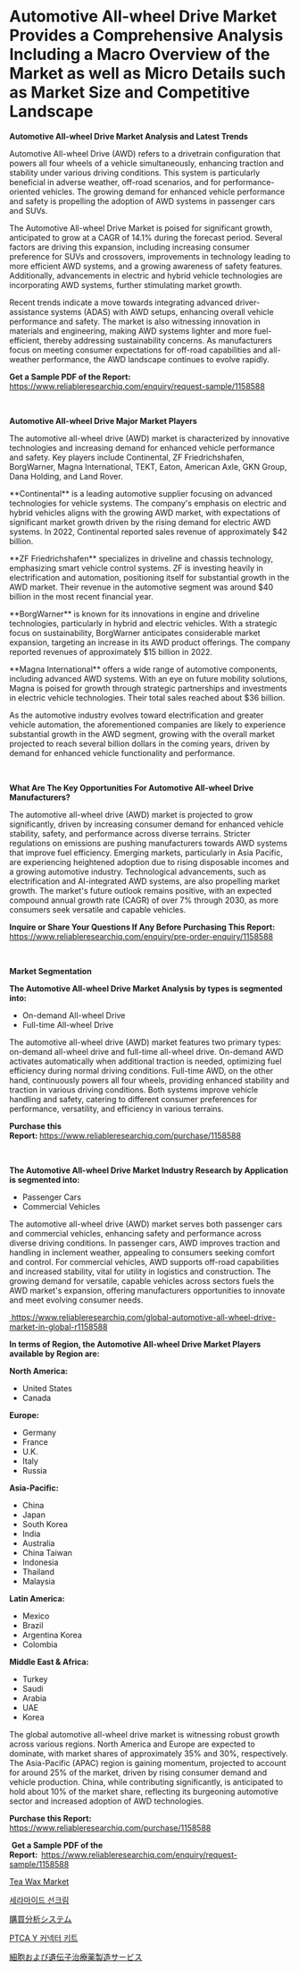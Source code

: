 <p><h1>Automotive All-wheel Drive Market Provides a Comprehensive Analysis Including a Macro Overview of the Market as well as Micro Details such as Market Size and Competitive Landscape</h1></p><p><strong>Automotive All-wheel Drive Market Analysis and Latest Trends</strong></p>
<p><p>Automotive All-wheel Drive (AWD) refers to a drivetrain configuration that powers all four wheels of a vehicle simultaneously, enhancing traction and stability under various driving conditions. This system is particularly beneficial in adverse weather, off-road scenarios, and for performance-oriented vehicles. The growing demand for enhanced vehicle performance and safety is propelling the adoption of AWD systems in passenger cars and SUVs.</p><p>The Automotive All-wheel Drive Market is poised for significant growth, anticipated to grow at a CAGR of 14.1% during the forecast period. Several factors are driving this expansion, including increasing consumer preference for SUVs and crossovers, improvements in technology leading to more efficient AWD systems, and a growing awareness of safety features. Additionally, advancements in electric and hybrid vehicle technologies are incorporating AWD systems, further stimulating market growth.</p><p>Recent trends indicate a move towards integrating advanced driver-assistance systems (ADAS) with AWD setups, enhancing overall vehicle performance and safety. The market is also witnessing innovation in materials and engineering, making AWD systems lighter and more fuel-efficient, thereby addressing sustainability concerns. As manufacturers focus on meeting consumer expectations for off-road capabilities and all-weather performance, the AWD landscape continues to evolve rapidly.</p></p>
<p><strong>Get a Sample PDF of the Report:&nbsp;</strong> <a href="https://www.reliableresearchiq.com/enquiry/request-sample/1158588">https://www.reliableresearchiq.com/enquiry/request-sample/1158588</a></p>
<p>&nbsp;</p>
<p><strong>Automotive All-wheel Drive Major Market Players</strong></p>
<p><p>The automotive all-wheel drive (AWD) market is characterized by innovative technologies and increasing demand for enhanced vehicle performance and safety. Key players include Continental, ZF Friedrichshafen, BorgWarner, Magna International, TEKT, Eaton, American Axle, GKN Group, Dana Holding, and Land Rover.</p><p>**Continental** is a leading automotive supplier focusing on advanced technologies for vehicle systems. The company's emphasis on electric and hybrid vehicles aligns with the growing AWD market, with expectations of significant market growth driven by the rising demand for electric AWD systems. In 2022, Continental reported sales revenue of approximately $42 billion.</p><p>**ZF Friedrichshafen** specializes in driveline and chassis technology, emphasizing smart vehicle control systems. ZF is investing heavily in electrification and automation, positioning itself for substantial growth in the AWD market. Their revenue in the automotive segment was around $40 billion in the most recent financial year.</p><p>**BorgWarner** is known for its innovations in engine and driveline technologies, particularly in hybrid and electric vehicles. With a strategic focus on sustainability, BorgWarner anticipates considerable market expansion, targeting an increase in its AWD product offerings. The company reported revenues of approximately $15 billion in 2022.</p><p>**Magna International** offers a wide range of automotive components, including advanced AWD systems. With an eye on future mobility solutions, Magna is poised for growth through strategic partnerships and investments in electric vehicle technologies. Their total sales reached about $36 billion.</p><p>As the automotive industry evolves toward electrification and greater vehicle automation, the aforementioned companies are likely to experience substantial growth in the AWD segment, growing with the overall market projected to reach several billion dollars in the coming years, driven by demand for enhanced vehicle functionality and performance.</p></p>
<p>&nbsp;</p>
<p><strong>What Are The Key Opportunities For Automotive All-wheel Drive Manufacturers?</strong></p>
<p><p>The automotive all-wheel drive (AWD) market is projected to grow significantly, driven by increasing consumer demand for enhanced vehicle stability, safety, and performance across diverse terrains. Stricter regulations on emissions are pushing manufacturers towards AWD systems that improve fuel efficiency. Emerging markets, particularly in Asia Pacific, are experiencing heightened adoption due to rising disposable incomes and a growing automotive industry. Technological advancements, such as electrification and AI-integrated AWD systems, are also propelling market growth. The market's future outlook remains positive, with an expected compound annual growth rate (CAGR) of over 7% through 2030, as more consumers seek versatile and capable vehicles.</p></p>
<p><strong>Inquire or Share Your Questions If Any Before Purchasing This Report:</strong> <a href="https://www.reliableresearchiq.com/enquiry/pre-order-enquiry/1158588">https://www.reliableresearchiq.com/enquiry/pre-order-enquiry/1158588</a></p>
<p>&nbsp;</p>
<p><strong>Market Segmentation</strong></p>
<p><strong>The Automotive All-wheel Drive Market Analysis by types is segmented into:</strong></p>
<p><ul><li>On-demand All-wheel Drive</li><li>Full-time All-wheel Drive</li></ul></p>
<p><p>The automotive all-wheel drive (AWD) market features two primary types: on-demand all-wheel drive and full-time all-wheel drive. On-demand AWD activates automatically when additional traction is needed, optimizing fuel efficiency during normal driving conditions. Full-time AWD, on the other hand, continuously powers all four wheels, providing enhanced stability and traction in various driving conditions. Both systems improve vehicle handling and safety, catering to different consumer preferences for performance, versatility, and efficiency in various terrains.</p></p>
<p><strong>Purchase this Report:&nbsp;</strong><a href="https://www.reliableresearchiq.com/purchase/1158588">https://www.reliableresearchiq.com/purchase/1158588</a></p>
<p>&nbsp;</p>
<p><strong>The Automotive All-wheel Drive Market Industry Research by Application is segmented into:</strong></p>
<p><ul><li>Passenger Cars</li><li>Commercial Vehicles</li></ul></p>
<p><p>The automotive all-wheel drive (AWD) market serves both passenger cars and commercial vehicles, enhancing safety and performance across diverse driving conditions. In passenger cars, AWD improves traction and handling in inclement weather, appealing to consumers seeking comfort and control. For commercial vehicles, AWD supports off-road capabilities and increased stability, vital for utility in logistics and construction. The growing demand for versatile, capable vehicles across sectors fuels the AWD market's expansion, offering manufacturers opportunities to innovate and meet evolving consumer needs.</p></p>
<p><a href="https://www.reliableresearchiq.com/global-automotive-all-wheel-drive-market-in-global-r1158588">&nbsp;https://www.reliableresearchiq.com/global-automotive-all-wheel-drive-market-in-global-r1158588</a></p>
<p><strong>In terms of Region, the Automotive All-wheel Drive Market Players available by Region are:</strong></p>
<p>
    <p> <strong> North America: </strong>
        <ul>
            <li>United States</li>
            <li>Canada</li>
        </ul>
        </p> 
    <p> <strong> Europe: </strong>
        <ul>
            <li>Germany</li>
            <li>France</li>
            <li>U.K.</li>
            <li>Italy</li>
            <li>Russia</li>
        </ul>
        </p> 
    <p> <strong> Asia-Pacific: </strong>
        <ul>
            <li>China</li>
            <li>Japan</li>
            <li>South Korea</li>
            <li>India</li>
            <li>Australia</li>
            <li>China Taiwan</li>
            <li>Indonesia</li>
            <li>Thailand</li>
            <li>Malaysia</li>
        </ul>
        </p> 
    <p> <strong> Latin America: </strong>
        <ul>
            <li>Mexico</li>
            <li>Brazil</li>
            <li>Argentina Korea</li>
            <li>Colombia</li>
        </ul>
        </p> 
    <p> <strong> Middle East & Africa: </strong>
        <ul>
            <li>Turkey</li>
            <li>Saudi</li>
            <li>Arabia</li>
            <li>UAE</li>
            <li>Korea</li>
        </ul>
    </p>
    </p>
<p><p>The global automotive all-wheel drive market is witnessing robust growth across various regions. North America and Europe are expected to dominate, with market shares of approximately 35% and 30%, respectively. The Asia-Pacific (APAC) region is gaining momentum, projected to account for around 25% of the market, driven by rising consumer demand and vehicle production. China, while contributing significantly, is anticipated to hold about 10% of the market share, reflecting its burgeoning automotive sector and increased adoption of AWD technologies.</p></p>
<p><strong>Purchase this Report: </strong><a href="https://www.reliableresearchiq.com/purchase/1158588">https://www.reliableresearchiq.com/purchase/1158588</a></p>
<p>&nbsp;<strong>Get a Sample PDF of the Report:&nbsp;&nbsp;</strong><a href="https://www.reliableresearchiq.com/enquiry/request-sample/1158588">https://www.reliableresearchiq.com/enquiry/request-sample/1158588</a></p>
<p><strong></strong></p>
<p><p><a href="https://issuu.com/reportprime-2/docs/tea-wax-market-size-2030.pptx_5827d1492a33fc">Tea Wax Market</a></p><p><a href="https://medium.com/@dorrishyatt1/%EC%84%B8%EA%B3%84-ceramide-sunscreen-market-%EC%9D%80-2024%EC%97%90%EC%84%9C-2031%EB%A1%9C-%EC%97%B0%ED%8F%89%EA%B7%A0-%EC%A6%9D%EA%B0%80%EC%9C%A8%EC%9D%84-%EB%B3%B4%EC%9D%BC-%EA%B2%83%EC%9C%BC%EB%A1%9C-%EC%98%88%EC%83%81%EB%90%A9%EB%8B%88%EB%8B%A4-9c165c4e5e40">세라마이드 선크림</a></p><p><a href="https://medium.com/@nicolasrown5/purchasing-analysis-system-market-%E3%81%AF-%E3%82%B3%E3%82%B9%E3%83%88%E7%AE%A1%E7%90%86%E3%81%A8%E5%8A%B9%E7%8E%87%E5%90%91%E4%B8%8A%E3%82%92%E5%84%AA%E5%85%88%E3%81%97%E3%81%BE%E3%81%99-%E3%81%95%E3%82%89%E3%81%AB-%E5%A0%B1%E5%91%8A%E6%9B%B8%E3%81%AF%E5%B8%82%E5%A0%B4%E3%81%AE%E9%9C%80%E8%A6%81%E9%9D%A2%E3%81%A8%E4%BE%9B%E7%B5%A6%E9%9D%A2%E3%81%AE%E4%B8%A1%E6%96%B9%E3%82%92%E3%82%AB%E3%83%90%E3%83%BC%E3%81%97%E3%81%A6%E3%81%84%E3%81%BE%E3%81%99-purchasing-548940973218">購買分析システム</a></p><p><a href="https://medium.com/@dorrishyatt1/ptca-y-connector-kit-market-%EC%9D%98-%EA%B8%80%EB%A1%9C%EB%B2%8C-%EC%8B%9C%EC%9E%A5-%EA%B0%9C%EC%9A%94%EB%8A%94-%EC%A0%84-%EC%84%B8%EA%B3%84-%EB%B0%8F-%EC%A3%BC%EC%9A%94-%EC%8B%9C%EC%9E%A5%EC%9D%98-%EC%82%B0%EC%97%85%EC%97%90-%EC%98%81%ED%96%A5%EC%9D%84-%EB%AF%B8%EC%B9%98%EB%8A%94-%EC%A3%BC%EC%9A%94-%ED%8A%B8%EB%A0%8C%EB%93%9C%EC%97%90-%EB%8C%80%ED%95%9C-%EB%8F%85%ED%8A%B9%ED%95%9C-%EA%B4%80%EC%A0%90%EC%9D%84-%EC%A0%9C%EA%B3%B5%ED%95%A9%EB%8B%88%EB%8B%A4-3869fe71b81d">PTCA Y 커넥터 키트</a></p><p><a href="https://medium.com/@nicolasrown5/cell-and-gene-therapy-manufacturing-services-market-%E3%81%AF-%E3%82%B3%E3%82%B9%E3%83%88%E7%AE%A1%E7%90%86%E3%81%A8%E5%8A%B9%E7%8E%87%E5%90%91%E4%B8%8A%E3%82%92%E5%84%AA%E5%85%88%E3%81%97%E3%81%BE%E3%81%99-b7068eccc875">細胞および遺伝子治療薬製造サービス</a></p></p>